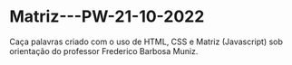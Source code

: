 # Matriz---PW-21-10-2022
Caça palavras criado com o uso de HTML, CSS e Matriz (Javascript) sob orientação do professor Frederico Barbosa Muniz.
